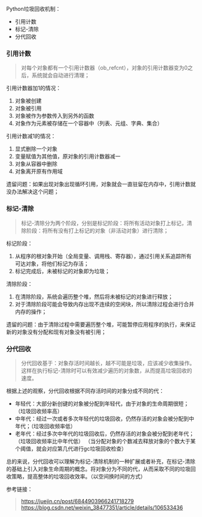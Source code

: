Python垃圾回收机制：
- 引用计数
- 标记-清除
- 分代回收

### 引用计数

> 对每个对象都有一个引用计数器（ob_refcnt），对象的引用计数器变为0之后，系统就会自动进行清理；

引用计数器加1的情况：
1. 对象被创建
2. 对象被引用
3. 对象被作为参数传入到另外的函数
4. 对象作为元素被存储在一个容器中（列表、元组、字典、集合）

引用计数减1的情况：
1. 显式删除一个对象
2. 变量赋值为其他值，原对象的引用计数器减一
3. 对象从容器中删除
4. 对象离开原有作用域

遗留问题：如果出现对象出现循环引用，对象就会一直驻留在内存中，引用计数就没办法解决这个问题；

### 标记-清除

> 标记-清除分为两个阶段，分别是标记阶段：将所有活动对象打上标记，清除阶段：将所有没有打上标记的对象（非活动对象）进行清除；


标记阶段：
1. 从程序的根对象开始（全局变量、调用栈、寄存器），通过引用关系追踪所有可达对象，将他们标记为存活；
2. 标记完成后，未被标记的对象即为垃圾；

清除阶段：
1. 在清除阶段，系统会遍历整个堆，然后将未被标记的对象进行释放；
2. 对于清除阶段可能会导致内存出现不连续的空闲块，所以清除过程会进行合并内存的操作；

遗留的问题：由于清除过程中需要遍历整个堆，可能暂停应用程序的执行，来保证新的对象没有分配和现有对象没有被引用；

### 分代回收

> 分代回收基于：对象存活时间越长，越不可能是垃圾，应该减少收集操作。这样在执行标记-清除时可以有效减少遍历的对象数，从而提高垃圾回收的速度。

根据上述的观察，分代回收根据不同存活时间的对象分成不同的代：
- 年轻代：大部分新创键的对象被分配到年轻代，由于对象的生命周期很短；（垃圾回收频率高）
- 中年代：经过一次或者多次年轻代的垃圾回收，仍然存活的对象会被分配到中年代；（垃圾回收频率低）
- 老年代：经过多次中年代的垃圾回收后，仍然存活的对象会被分配到老年代；（垃圾回收频率比中年代低）
（当分配对象的个数减去释放对象的个数大于某个阈值，就会对应第几代进行gc垃圾回收检查）

总的来说，分代回收可以理解为标记-清除机制的一种扩展或者补充，在标记-清除的基础上引入对象生命周期的概念。将对象分为不同的代，从而采取不同的垃圾回收策略，提高整体的垃圾回收效率。（以空间换时间的方式）


参考链接：
> https://juejin.cn/post/6844903966241718279
> https://blog.csdn.net/weixin_38477351/article/details/106533436


